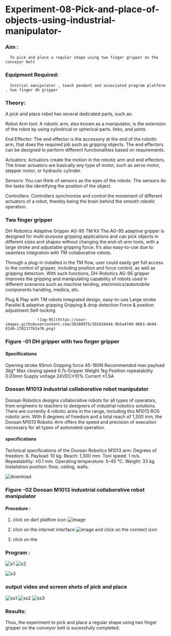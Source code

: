 # Experiment-08-Pick-and-place-of-objects-using-industrial-manipulator-

### Aim :
      To pick and place a regular shape using two finger gripper on the conveyor belt 
### Equipment Required: 
      Instrial manipulator , teach pendant and associated program platform , two finger dh gripper 
      
### Theory: 

A pick and place robot has several dedicated parts, such as:

Robot Arm tool: A robotic arm, also known as a manipulator, is the extension of the robot by using cylindrical or spherical parts. links, and joints.

End Effector: The end effector is the accessory at the end of the robotic arm, that does the required job such as gripping objects. The end effectors can be designed to perform different functionalities based on requirements.

Actuators: Actuators create the motion in the robotic arm and end effectors. The linear actuators are basically any type of motor, such as servo motor, stepper motor, or hydraulic cylinder.

Sensors: You can think of sensors as the eyes of the robots. The sensors do the tasks like identifying the position of the object.

Controllers: Controllers synchronize and control the movement of different actuators of a robot, thereby being the brain behind the smooth robotic operation.


### Two finger gripper 

DH-Robotics
Adaptive Gripper AG-95 TM Kit
The AG-95 adaptive gripper is designed for multi-purpose gripping applications and can pick objects in different sizes and shapes without changing the end-of-arm tools, with a large stroke and adjustable gripping force. It’s also easy-to-use due to seamless integration with TM collaborative robots.

Through a plug-in installed in the TM flow, user could easily get full access to the control of gripper, including position and force control, as well as gripping detection. With such functions, DH-Robotics AG-95 gripper improves the gripping and manipulating capability of robots used in different scenarios such as machine tending, electronics/automobile components handling, medica, etc.

Plug & Play with TM robots
Integrated design, easy-to-use
Large stroke
Parallel & adaptive gripping
Gripping & drop detection
Force & position adjustment
Self-locking

                  ![ag-95](https://user-images.githubusercontent.com/36288975/201618444-9b5a4749-9663-464d-814b-170217763a76.png)
### Figure -01 DH gripper with two finger gripper 

#### Specifications

Opening stroke	95mm
Gripping force 	45-160N
Recommended max payload	3kg*
Max closing speed	0.7s
Gripper Weight	1kg
Position repeatability	0.03mm
Supply voltage	24VDC±10%
Current	≤1.5A



### Doosan M1013 industrial collaborative robot manipulator 
Doosan Robotics designs collaborative robots for all types of operators, from engineers to teachers to designers of industrial robotics solutions. There are currently 4 robotic arms in the range, including this M1013 ROS robotic arm. With 6 degrees of freedom and a total reach of 1,300 mm, the Doosan M1013 Robotic Arm offers the speed and precision of execution necessary for all types of automated operation.

#### specifications 
Technical specifications of the Doosan Robotics M1013 arm:
Degrees of freedom: 6.
Payload: 10 kg.
Reach: 1,300 mm.
Tool speed: 1 m/s.
Repeatability: ±0.1 mm.
Operating temperature: 5–45 °C.
Weight: 33 kg.
Installation position: floor, ceiling, walls.



![download](https://user-images.githubusercontent.com/36288975/201624230-89cc83ff-cecd-49ea-84c6-c67066e9d157.jpg)

### Figure -02 Doosan M1013 industrial collaborative robot manipulator 

#### Procedure : 

1. click on dart platfom icon ![image](https://user-images.githubusercontent.com/36288975/201621038-f1248586-5c20-40fd-8a74-68c7d8b44939.png)
2. click on the internet interface 
![image](https://user-images.githubusercontent.com/36288975/201621235-3b8b46a9-3c19-4207-9ea2-6a7954eb6135.png)
and click on the connect icon 

3. click on the

### Program :
![s1](https://github.com/Nafeezkamal123/Experiment-08-Pick-and-place-of-objects-using-industrial-manipulator-/assets/128898953/95a34ac9-bf1f-4d05-9208-d9e11bc605b1)
![s2](https://github.com/Nafeezkamal123/Experiment-08-Pick-and-place-of-objects-using-industrial-manipulator-/assets/128898953/0a6bca0e-ed36-49cf-8de3-cf8753682c5c)



![s3](https://github.com/Nafeezkamal123/Experiment-08-Pick-and-place-of-objects-using-industrial-manipulator-/assets/128898953/e4f6cc85-4081-41bd-8f3d-8613cf3c36f4)
















### output video and screen shots of pick and place 

![ss1](https://github.com/Nafeezkamal123/Experiment-08-Pick-and-place-of-objects-using-industrial-manipulator-/assets/128898953/8e9e110f-5f44-4108-8d51-e74d14ce5251)
![ss2](https://github.com/Nafeezkamal123/Experiment-08-Pick-and-place-of-objects-using-industrial-manipulator-/assets/128898953/c6f6711d-ff92-4d35-84da-39491cf3f915)
![ss3](https://github.com/Nafeezkamal123/Experiment-08-Pick-and-place-of-objects-using-industrial-manipulator-/assets/128898953/057440fe-befe-44c4-8b44-2e83c8737a00)






### Results: 
Thus, the experiment to pick and place a regular shape using two finger gripper on the conveyor belt is sucessfully completed.





